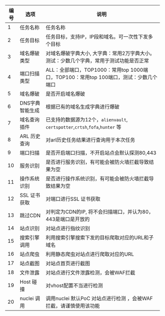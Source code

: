 | 编号 |      选项      |                                      说明                                       |
| --- | -------------- | ------------------------------------------------------------------------------- |
| 1    | 任务名称        | 任务名称                                                                         |
| 2    | 任务目标        | 任务目标，支持IP，IP段和域名。可一次性下发多个目标                                   |
| 3    | 域名爆破类型    | 对域名爆破字典大小, 大字典：常用2万字典大小。测试：少数几个字典，常用于测试功能是否正常  |
| 4    | 端口扫描类型    | ALL：全部端口，TOP1000：常用top 1000端口，TOP100：常用top 100端口，测试：少数几个端口 |
| 5    | 域名爆破        | 是否开启域名爆破                                                                  |
| 6    | DNS字典智能生成 | 根据已有的域名生成字典进行爆破                                                     |
| 7    | 域名查询插件    | 已支持的数据源为12个，`alienvault`, `certspotter`,`crtsh`,`fofa`,`hunter` 等      |
| 8    | ARL 历史查询    | 对arl历史任务结果进行查询用于本次任务                                               |
| 9    | 端口扫描        | 是否开启端口扫描，不开启站点会默认探测80,443                                        |
| 10   | 服务识别        | 是否进行服务识别，有可能会被防火墙拦截导致结果为空                                    |
| 11   | 操作系统识别    | 是否进行操作系统识别，有可能会被防火墙拦截导致结果为空                                |
| 12   | SSL 证书获取    | 对端口进行SSL 证书获取                                                            |
| 13   | 跳过CDN        | 对判定为CDN的IP, 将不会扫描端口，并认为80，443是端口是开放的                         |
| 14   | 站点识别        | 对站点进行指纹识别                                                                |
| 15   | 搜索引擎调用    | 利用搜索引擎搜索下发的目标爬取对应的URL和子域名                                                      |
| 16   | 站点爬虫        | 利用静态爬虫对站点进行爬取对应的URL                                                 |
| 17   | 站点截图        | 对站点首页进行截图                                                                |
| 18   | 文件泄露        | 对站点进行文件泄露检测，会被WAF拦截                                                 |
| 19   | Host 碰撞      | 对vhost配置不当进行检测                                                           |
| 20   | nuclei 调用    | 调用nuclei 默认PoC 对站点进行检测 ，会被WAF拦截，请谨慎使用该功能                     |
